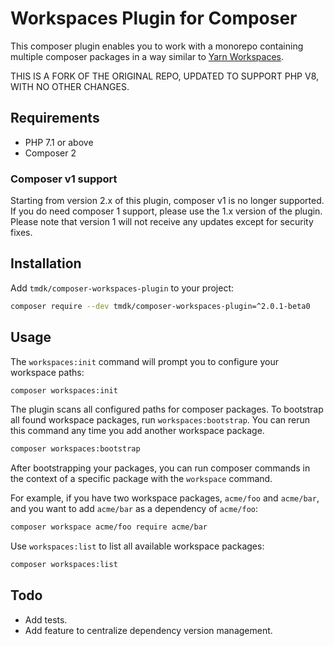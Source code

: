 Workspaces Plugin for Composer
==============================

This composer plugin enables you to work with a monorepo containing multiple composer packages in a way similar to [Yarn Workspaces](https://yarnpkg.com/lang/en/docs/workspaces/).

THIS IS A FORK OF THE ORIGINAL REPO, UPDATED TO SUPPORT PHP V8, WITH NO OTHER CHANGES.

Requirements
------------
- PHP 7.1 or above
- Composer 2

### Composer v1 support

Starting from version 2.x of this plugin, composer v1 is no longer supported. If you do need
composer 1 support, please use the 1.x version of the plugin. Please note that version 1 will not
receive any updates except for security fixes.

Installation
------------

Add `tmdk/composer-workspaces-plugin` to your project:

```sh
composer require --dev tmdk/composer-workspaces-plugin=^2.0.1-beta0
```

Usage
-----

The `workspaces:init` command will prompt you to configure your workspace paths:

```sh
composer workspaces:init
```

The plugin scans all configured paths for composer packages. To bootstrap all found workspace packages, run `workspaces:bootstrap`. You can rerun this command any time you add another workspace package.

```sh
composer workspaces:bootstrap
```

After bootstrapping your packages, you can run composer commands in the context of a specific package with the `workspace` command.

For example, if you have two workspace packages, `acme/foo` and `acme/bar`, and you want to add `acme/bar` as a dependency of `acme/foo`:

```sh
composer workspace acme/foo require acme/bar
```

Use `workspaces:list` to list all available workspace packages:

```sh
composer workspaces:list
```

Todo
----

* Add tests.
* Add feature to centralize dependency version management.
